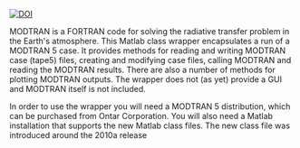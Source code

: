 [![DOI](https://zenodo.org/badge/33478709.svg)](https://zenodo.org/badge/latestdoi/33478709)

MODTRAN is a FORTRAN code for solving the radiative transfer problem in the Earth's atmosphere. This Matlab class wrapper encapsulates a run of a MODTRAN 5 case. It provides methods for reading and writing MODTRAN case (tape5) files, creating and modifying case files, calling MODTRAN and reading the MODTRAN results. There are also a number of methods for plotting MODTRAN outputs. The wrapper does not (as yet) provide a GUI and MODTRAN itself is not included.

In order to use the wrapper you will need a MODTRAN 5 distribution, which can be purchased from Ontar Corporation. You will also need a Matlab installation that supports the new Matlab class files. The new class file was introduced around the 2010a release

